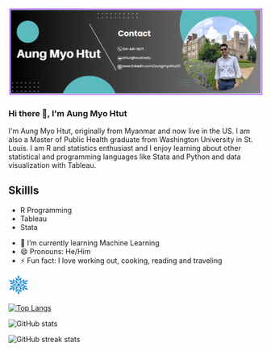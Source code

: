 ![Statistics and R Programming](https://github.com/aungmyohtut21/aungmyohtut21/blob/main/Banner.png)

### Hi there 👋, I'm Aung Myo Htut

I'm Aung Myo Htut, originally from Myanmar and now live in the US. I am also a Master of Public Health graduate from Washington University in St. Louis. I am R and statistics enthusiast and I enjoy learning about other statistical and programming languages like Stata and Python and data visualization with Tableau.

## Skillls 
* R Programming
* Tableau
* Stata

- 🌱 I’m currently learning Machine Learning 
- 😄 Pronouns: He/Him 
- ⚡ Fun fact: I love working out, cooking, reading and traveling 


<a href='https://archiveprogram.github.com/'><img src='https://raw.githubusercontent.com/acervenky/animated-github-badges/master/assets/acbadge.gif' width='40' height='40'></a> 

[![Top Langs](https://github-readme-stats.vercel.app/api/top-langs/?username=aungmyohtut21)](https://github.com/anuraghazra/github-readme-stats)

![GitHub stats](https://github-readme-stats.vercel.app/api?username=aungmyohtut21&show_icons=true)  

![GitHub streak stats](https://streak-stats.demolab.com/?user=aungmyohtut21)  






